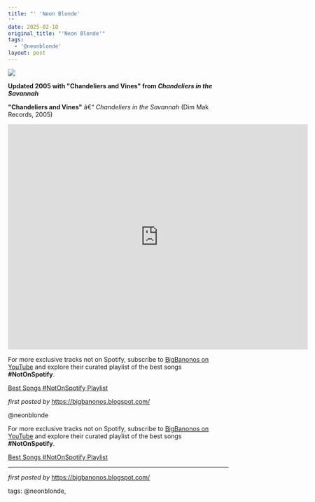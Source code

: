 ```yaml
---
title: "' 'Neon Blonde'
'"
date: 2025-02-10
original_title: "'Neon Blonde'"
tags:
  - '@neonblonde'
layout: post
---
```

<img src="https://i.scdn.co/image/ab67616d00001e02fba1c74614c04cdeff0a567e" /> <p><strong>Updated 2005 with "Chandeliers and Vines" from <em>Chandeliers in the Savannah</em></strong></p> <p><strong>"Chandeliers and Vines"</strong> â€“ <em>Chandeliers in the Savannah</em> (Dim Mak Records, 2005)</p> <iframe width="685" height="514" src="https://www.youtube.com/embed/_SN1CgM4rQE" title="Neon Blonde - Chandeliers and Vines" frameborder="0" allow="accelerometer; autoplay; clipboard-write; encrypted-media; gyroscope; picture-in-picture; web-share" referrerpolicy="strict-origin-when-cross-origin" allowfullscreen></iframe> <p>For more exclusive tracks not on Spotify, subscribe to <a href="https://www.youtube.com/@BigBanonos" target="_blank">BigBanonos on YouTube</a> and explore their curated playlist of the best songs <strong>#NotOnSpotify</strong>.</p>
<p><a href="https://www.youtube.com/playlist?list=PLtuNtuTatqI0kFahUCbtbfenC_ET5O_tr" target="_blank">Best Songs #NotOnSpotify Playlist</a></p> <p><em>first posted by</em> <a href="https://bigbanonos.blogspot.com/" rel="noopener" target="_new">https://bigbanonos.blogspot.com/</a></p> <p>@neonblonde</p>

<!--Subscribe and Playlist Links-->
<div>
    <p>For more exclusive tracks not on Spotify, subscribe to <a href="https://www.youtube.com/@BigBanonos" target="_blank">BigBanonos on YouTube</a> and explore their curated playlist of the best songs <strong>#NotOnSpotify</strong>.</p>
    <p><a href="https://www.youtube.com/playlist?list=PLtuNtuTatqI0kFahUCbtbfenC_ET5O_tr" target="_blank">Best Songs #NotOnSpotify Playlist<br /></a></p></div>

<hr />

<p><em>first posted by</em> <a href="https://bigbanonos.blogspot.com/" rel="noopener" target="_new">https://bigbanonos.blogspot.com/</a></p>

<p>tags: @neonblonde,</p>
